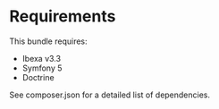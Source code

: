 # Requirements

This bundle requires:
- Ibexa v3.3
- Symfony 5
- Doctrine

See composer.json for a detailed list of dependencies.